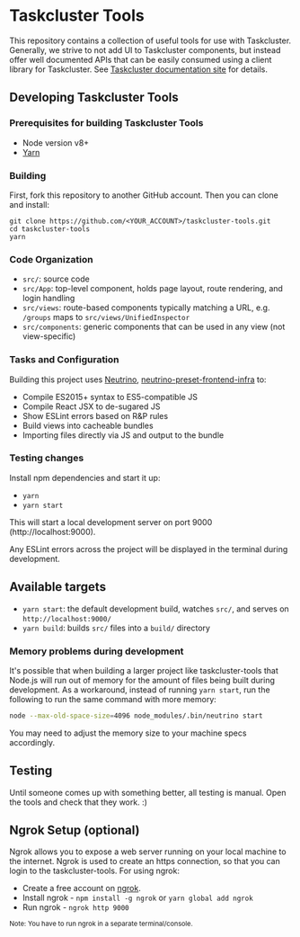 # Taskcluster Tools

This repository contains a collection of useful tools for use with Taskcluster.
Generally, we strive to not add UI to Taskcluster components, but instead offer
well documented APIs that can be easily consumed using a client library for
Taskcluster. See [Taskcluster documentation site](https://docs.taskcluster.net)
for details.

## Developing Taskcluster Tools

### Prerequisites for building Taskcluster Tools

- Node version v8+
- [Yarn](https://www.npmjs.com/package/yarn)

### Building

First, fork this repository to another GitHub account. Then you can clone and install:

```
git clone https://github.com/<YOUR_ACCOUNT>/taskcluster-tools.git
cd taskcluster-tools
yarn
```

### Code Organization

- `src/`: source code
- `src/App`: top-level component, holds page layout, route rendering, and login handling
- `src/views`: route-based components typically matching a URL, e.g. `/groups` maps to `src/views/UnifiedInspector`
- `src/components`: generic components that can be used in any view (not view-specific)

### Tasks and Configuration

Building this project uses [Neutrino](https://github.com/mozilla-neutrino/neutrino),
[neutrino-preset-frontend-infra](https://github.com/mozilla-frontend-infra/neutrino-preset-mozilla-frontend-infra) to:

- Compile ES2015+ syntax to ES5-compatible JS
- Compile React JSX to de-sugared JS
- Show ESLint errors based on R&P rules
- Build views into cacheable bundles
- Importing files directly via JS and output to the bundle

### Testing changes

Install npm dependencies and start it up:

- `yarn`
- `yarn start`

This will start a local development server on port 9000 (http://localhost:9000).

Any ESLint errors across the project will be displayed in the terminal during development.

## Available targets

- `yarn start`: the default development build, watches `src/`, and serves on `http://localhost:9000/`
- `yarn build`: builds `src/` files into a `build/` directory

### Memory problems during development

It's possible that when building a larger project like taskcluster-tools that Node.js will run out
of memory for the amount of files being built during development. As a workaround, instead of
running `yarn start`, run the following to run the same command with more memory:

```sh
node --max-old-space-size=4096 node_modules/.bin/neutrino start
```

You may need to adjust the memory size to your machine specs accordingly.

## Testing

Until someone comes up with something better, all testing is manual. Open the tools and check that they work. :)

## Ngrok Setup (optional)

Ngrok allows you to expose a web server running on your local machine to the internet.
Ngrok is used to create an https connection, so that you can login to the taskcluster-tools.
For using ngrok:

- Create a free account on [ngrok](https://ngrok.com/).
- Install ngrok - `npm install -g ngrok` or `yarn global add ngrok`
- Run ngrok - `ngrok http 9000`

<sup>Note: You have to run ngrok in a separate terminal/console.</sup>
